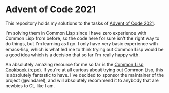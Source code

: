 # Advent of Code 2021

This repository holds my solutions to the tasks of [Advent of Code 2021](https://adventofcode.com/2021).

I'm solving them in Common Lisp since I have zero experience with Common Lisp from before, so the code here for sure isn't the right way to do things, but I'm learning as I go. I only have very basic experience with emacs-lisp, which is what led me to think trying out Common Lisp would be a good idea which is a decision that so far I'm really happy with.

An absolutely amazing resource for me so far is the [Common Lisp Cookbook](https://lispcookbook.github.io/cl-cookbook/) ([repo](https://github.com/LispCookbook/cl-cookbook)). If you're at all curious about trying out Common Lisp, this is absolutely fantastic to have. I've decided to sponsor the maintainer of the project (@vindarel), and will absolutely recommend it to anybody that are newbies to CL like I am.


